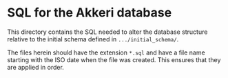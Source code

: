 # SQL for the Akkeri database

This directory contains the SQL needed to alter the database structure relative
to the initial schema defined in `.../initial_schema/`.

The files herein should have the extension `*.sql` and have a file name
starting with the ISO date when the file was created. This ensures that they
are applied in order.
